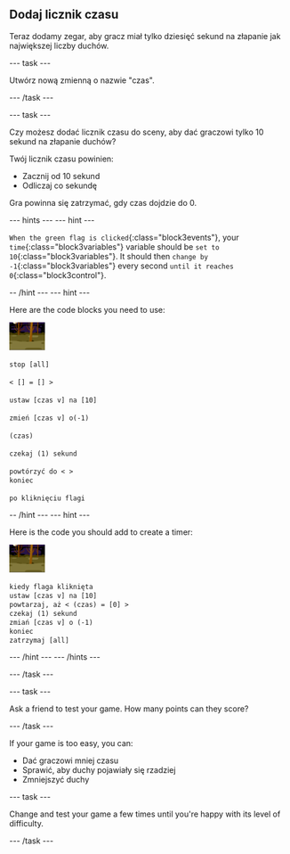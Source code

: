 ## Dodaj licznik czasu

Teraz dodamy zegar, aby gracz miał tylko dziesięć sekund na złapanie jak największej liczby duchów.

\--- task \---

Utwórz nową zmienną o nazwie "czas".

\--- /task \---

\--- task \---

Czy możesz dodać licznik czasu do sceny, aby dać graczowi tylko 10 sekund na złapanie duchów?

Twój licznik czasu powinien:

+ Zacznij od 10 sekund
+ Odliczaj co sekundę

Gra powinna się zatrzymać, gdy czas dojdzie do 0.

\--- hints \--- \--- hint \---

`When the green flag is clicked`{:class="block3events"}, your `time`{:class="block3variables"} variable should be `set to 10`{:class="block3variables"}. It should then `change by -1`{:class="block3variables"} every second `until it reaches 0`{:class="block3control"}.

-- /hint \--- \--- hint \---

Here are the code blocks you need to use:

![duszek ducha](images/ghost-backdrop.png)

```blocks3
stop [all]

< [] = [] >

ustaw [czas v] na [10]

zmień [czas v] o(-1)

(czas)

czekaj (1) sekund

powtórzyć do < >
koniec

po kliknięciu flagi

```

-- /hint \--- \--- hint \---

Here is the code you should add to create a timer:

![ikona tła](images/ghost-backdrop.png)

```blocks3
kiedy flaga kliknięta
ustaw [czas v] na [10]
powtarzaj, aż < (czas) = [0] >
czekaj (1) sekund
zmiań [czas v] o (-1)
koniec
zatrzymaj [all]
```

\--- /hint \--- \--- /hints \---

\--- /task \---

\--- task \---

Ask a friend to test your game. How many points can they score?

\--- /task \---

If your game is too easy, you can:

+ Dać graczowi mniej czasu
+ Sprawić, aby duchy pojawiały się rzadziej
+ Zmniejszyć duchy

\--- task \---

Change and test your game a few times until you're happy with its level of difficulty.

\--- /task \---